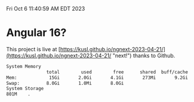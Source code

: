 Fri Oct  6 11:40:59 AM EDT 2023

# Angular 16?


This project is live at [https://kusl.github.io/ngnext-2023-04-21/](https://kusl.github.io/ngnext-2023-04-21/ "next!") thanks to Github.

```bash
System Memory
               total        used        free      shared  buff/cache   available
Mem:            15Gi       2.0Gi       4.1Gi       273Mi       9.2Gi        12Gi
Swap:          8.0Gi       1.0Mi       8.0Gi
System Storage
801M	.
```
```bash
